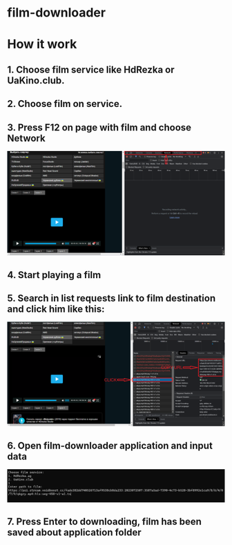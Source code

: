 # film-downloader
# How it work
## 1. Choose film service like HdRezka or UaKino.club.
## 2. Choose film on service.
## 3. Press F12 on page with film and choose Network
![alt text](./film-downloader/images/1.png "1 png")
## 4. Start playing a film
## 5. Search in list requests link to film destination and click him like this:
![alt text](./film-downloader/images/2.png "2 png")
## 6. Open film-downloader application and input data 
![alt text](./film-downloader/images/3.png "3 png")
## 7. Press Enter to downloading, film has been saved about application folder